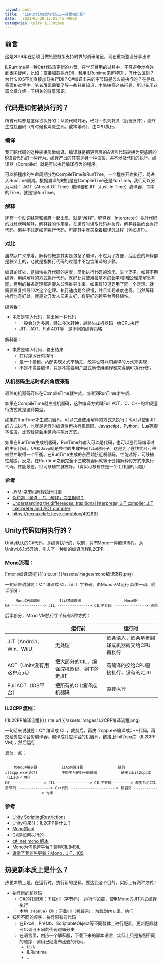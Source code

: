 ```yaml
---
layout: post
title:  "ILRuntime爬坑笔记1——背景知识篇"
date:   2021-03-28 13:01:45 +0800
categories: Unity ILRuntime
---
```


## **前言**
这是2019年在给项目做热更框架支持时做的调研笔记，现在重新整理分享出来

ILRuntime是一种C#代码热更新的方案，在学习使用的过程中，不可避免地会碰到很多疑问，比如：直接加载执行Dll，和用ILRuntime来解释Dll，有什么区别？为什么IOS不能直接加载执行Dll？C#编译出来的字节码是怎么被执行的？在寻找答案的过程中，笔者发现需要了解一些背景知识，才能搞懂这些问题，所以先用这篇文章介绍一下相关的背景知识。

## **代码是如何被执行的？**
所有代码都是这样被执行的：从源代码开始，经过一系列转换（后面展开），最终生成机器码（有时候也叫原生码，或本地码），由CPU执行。

### 编译
我们把代码的这种转换叫做编译，编译就是把更高层的A语言代码转换为更底层的B语言代码的一种行为。编译产出的其实是另一种语言，并不涉及代码的执行。编译器（Compiler）就是可以执行编译行为的程序。

可以把程序的生命周期分为CompileTime和RunTime。一个程序开始执行，就进入RunTime周期。根据编译的时机是在CompileTime还是RunTime，我们可以分为两种：
AOT（Ahead-Of-Time）编译器和JIT（Just-In-Time）编译器，其中的Time，就是指RunTime。

### 解释
还有一个动词经常和编译一起出现，就是“解释”。解释器（Interpreter）执行代码的过程就叫解释，解释器的作用是，在运行时读取代码并执行。解释器最终会执行代码，但并不规定如何执行代码，可能其中就夹杂着编译的过程（例如JIT）。

### 对比
虽然从广义来看，解释的概念其实是包括了编译，不过为了方便，后面说的解释都是狭义上的，也就是指执行代码的过程中不包含编译的步骤。

编译的好处，是加快执行代码的速度，简化执行代码的难度。举个栗子，如果不用编译，用纯解释的方式执行代码，就好比只使用最基本的数学/物理公理来解高考题，用到的每条定理都需要从公理推导出来，如果有10道题用了同一个定理，就需要重复推导10次这个定理。执行速度是会很慢，并且实现难度也高。当然解释执行也有好处，就是对开发人员更友好，有更好的跨平台可移植性。

编译器：
- 本质是输入代码，输出另一种代码
    - 一般会分为多层，经过多次转换，最终生成机器码，给CPU执行
    - JIT、AOT、Full AOT等，是不同的编译策略
    
解释器：
- 本质是输入代码，输出结果
    - 在程序运行时执行
    - 是一个黑箱，内部实现方式不确定，经常也可以用编译的方式来实现
    - 不是不需要编译，只是不需要用户显式地使用编译器来得到可执行代码
    
### 从机器码生成时机的角度来看

最终的机器码可以在CompileTime就生成，或者到RunTime才生成。
  
如果在CompileTime就生成机器码，这种编译方式叫Full AOT，C、C++的常规运行方式就是这种类型。
  
如果在RunTime才生成机器码，可以完全使用解释的方式来执行；也可以使用JIT的方式执行，也就是运行时编译后再执行机器码。Javascript，Python，Lua等脚本语言，比较经常会用这两种执行方式。
  
如果在RunTime生成机器码，RunTime的输入可以是代码，也可以是代码编译过的中间代码，C#和Java就是典型的生成中间代码的例子。这是为了在性能和可移植性中取得一个平衡。在RunTime生成的东西越接近机器码，性能越好，可移植性越差，反之，在RunTime之前完全不生成机器码就等于是纯解释的方式来执行代码，性能最差，但可移植性就越好。（其实可移植性是一个工作量的问题）

### 参考
- [JVM-字节码解释执行引擎](http://reimuwang.org/2017/12/11/JVM-%E5%AD%97%E8%8A%82%E7%A0%81%E8%A7%A3%E9%87%8A%E6%89%A7%E8%A1%8C%E5%BC%95%E6%93%8E/)
- [你知道「编译」与「解释」的区别吗？](http://huang-jerryc.com/2016/11/20/do-you-konw-the-different-between-compiler-and-interpreter/)
- [Understanding the differences: traditional interpreter, JIT compiler, JIT interpreter and AOT compiler](https://softwareengineering.stackexchange.com/questions/246094/understanding-the-differences-traditional-interpreter-jit-compiler-jit-interp)
- https://rednaxelafx.iteye.com/blog/492667


## **Unity代码如何执行的？**
Unity默认的C#代码，是编译执行的，以前，只有Mono一种编译流程，从Unity4.6.1p5开始，引入了一种新的编译流程IL2CPP。

### **Mono流程：**
![mono编译流程]({{ site.url }}/assets/images/mono编译流程.png)


一句话来说就是：C# 编译成 CIL（dll）字节码，由Mono VM运行
具体一点，前半部分：
```
     MonoC#编译器         ILASM编译器                    MonoVM
C# ---------------> CIL ---------------> CIL字节码  --------------> 结果
```
后半部分，Mono VM执行字节码有3种方式：

| | 运行前 | 运行时 |
| ------------------------- | ---------------------------------------- | -------------------------------------------  |
| JIT（Android、Win、WiiU） | 无处理 | 逐条读入，逐条解析翻译成机器码交给CPU再执行 |
| AOT（Unity没有用这种方式） | 把大部分的CIL，编译成机器码，剩下的走JIT | 有编译的交给CPU直接执行，没有的走JIT |
| Full AOT（IOS平台） | 把所有的CIL编译成机器码 | 直接执行 |


### **IL2CPP流程：**

![IL2CPP编译流程]({{ site.url }}/assets/images/IL2CPP编译流程.png)

一句话来说就是：C# 编译成 CIL，裁剪后，再由il2cpp.exe编译成C++代码，再交给对应平台的编译器，编译成对应平台的机器码，链接上libil2cpp库（IL2CPP VM），然后运行

具体一点：
```
                                                                                                         
    MonoC#编译器           ILASM编译器                裁剪                     il2cpp.exe(AOT)           不同平台的C++编译器           链接libil2cpp库（IL2CPP VM）
C# ---------------> CIL ---------------> CIL字节码 --------> 裁剪后的CIL字节码 ---------------> C++代码 ---------------------> 机器码 ----------------------------> 结果
```

### 参考
- [Unity ScriptingRestrictions](https://docs.unity3d.com/Manual/ScriptingRestrictions.html)
- [Unity将来时：IL2CPP是什么？](https://zhuanlan.zhihu.com/p/19972689)
- [Mono的aot](https://www.mono-project.com/docs/advanced/aot/)
- [C#是如何执行的](https://cloud.tencent.com/developer/article/1134387)
- [c# .net mono 版本](https://www.cnblogs.com/zhaoqingqing/p/5762867.html)
- [Mono为何能跨平台？聊聊CIL(MSIL)](https://www.cnblogs.com/murongxiaopifu/p/4211964.html)
- [谁偷了我的热更新？Mono，JIT，iOS](https://www.cnblogs.com/murongxiaopifu/p/4278947.html)

## **热更新本质上是什么？**

热更本质上是，在运行时，执行新的逻辑。要达到这个目的，实际上有两种方式：

- 执行新的机器码
  - C#的托管Dll：下载dll（字节码），运行时加载，使用Mono的JIT方式编译执行
  - 本地（Native）Dll：下载dll（机器码），加载到内存里，执行
- 按照不同的顺序，执行原有的代码
  - 在Excel、Prefab、ScriptableObject等不同载体上进行配置，更新配置就可以调用不同的代码逻辑分支
  - 在语言里，内嵌一个解释器，下载下来的脚本语言，实际上只是按照不同的顺序，调用已经发布出去的代码，
    - LUA
    - ILRuntime
    - ...
